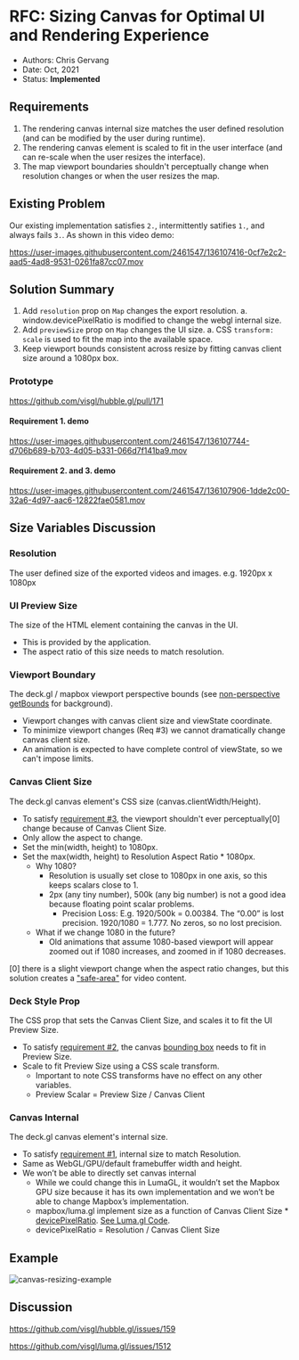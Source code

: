 # RFC: Sizing Canvas for Optimal UI and Rendering Experience

* Authors: Chris Gervang
* Date: Oct, 2021
* Status: **Implemented**

## Requirements

1. The rendering canvas internal size matches the user defined resolution (and can be modified by the user during runtime).
2. The rendering canvas element is scaled to fit in the user interface (and can re-scale when the user resizes the interface).
3. The map viewport boundaries shouldn't perceptually change when resolution changes or when the user resizes the map.

## Existing Problem

Our existing implementation satisfies `2.`, intermittently satifies `1.`, and always fails `3.`. As shown in this video demo:

https://user-images.githubusercontent.com/2461547/136107416-0cf7e2c2-aad5-4ad8-9531-0261fa87cc07.mov

## Solution Summary

1. Add `resolution` prop on `Map` changes the export resolution.
  a. window.devicePixelRatio is modified to change the webgl internal size.
2. Add `previewSize` prop on `Map` changes the UI size.
  a. CSS `transform: scale` is used to fit the map into the available space.
3. Keep viewport bounds consistent across resize by fitting canvas client size around a 1080px box.

### Prototype

https://github.com/visgl/hubble.gl/pull/171

#### Requirement 1. demo

https://user-images.githubusercontent.com/2461547/136107744-d706b689-b703-4d05-b331-066d7f141ba9.mov

#### Requirement 2. and 3. demo

https://user-images.githubusercontent.com/2461547/136107906-1dde2c00-32a6-4d97-aac6-12822fae0581.mov


## Size Variables Discussion

### Resolution

The user defined size of the exported videos and images. e.g. 1920px x 1080px

### UI Preview Size

The size of the HTML element containing the canvas in the UI.

- This is provided by the application.
- The aspect ratio of this size needs to match resolution.

### Viewport Boundary

The deck.gl / mapbox viewport perspective bounds (see [non-perspective getBounds](https://deck.gl/docs/api-reference/core/viewport#getbounds) for background).

- Viewport changes with canvas client size and viewState coordinate.
- To minimize viewport changes (Req #3) we cannot dramatically change canvas client size.
- An animation is expected to have complete control of viewState, so we can't impose limits.

### Canvas Client Size

The deck.gl canvas element's CSS size (canvas.clientWidth/Height).

- To satisfy [requirement #3](#Requirements), the viewport shouldn't ever perceptually[0] change because of Canvas Client Size.
- Only allow the aspect to change.
- Set the min(width, height) to 1080px.
- Set the max(width, height) to Resolution Aspect Ratio * 1080px.
  - Why 1080?
    - Resolution is usually set close to 1080px in one axis, so this keeps scalars close to 1.
    - 2px (any tiny number), 500k (any big number) is not a good idea because floating point scalar problems. 
      - Precision Loss: E.g. 1920/500k = 0.00384. The “0.00” is lost precision. 1920/1080 = 1.777. No zeros, so no lost precision.
  - What if we change 1080 in the future?
    - Old animations that assume 1080-based viewport will appear zoomed out if 1080 increases, and zoomed in if 1080 decreases.

[0] there is a slight viewport change when the aspect ratio changes, but this solution creates a ["safe-area"](https://en.wikipedia.org/wiki/Safe_area_(television)) for video content.

### Deck Style Prop
The CSS prop that sets the Canvas Client Size, and scales it to fit the UI Preview Size.

- To satisfy [requirement #2](#Requirements), the canvas [bounding box](https://developer.mozilla.org/en-US/docs/Web/API/Element/getBoundingClientRect) needs to fit in Preview Size.
- Scale to fit Preview Size using a CSS scale transform. 
  - Important to note CSS transforms have no effect on any other variables.
  - Preview Scalar = Preview Size / Canvas Client 

### Canvas Internal

The deck.gl canvas element's internal size.

- To satisfy [requirement #1](#Requirements), internal size to match Resolution.
- Same as WebGL/GPU/default framebuffer width and height.
- We won’t be able to directly set canvas internal
  - While we could change this in LumaGL, it wouldn’t set the Mapbox GPU size because it has its own implementation and we won’t be able to change Mapbox’s implementation.
  - mapbox/luma.gl implement size as a function of Canvas Client Size * [devicePixelRatio](https://developer.mozilla.org/en-US/docs/Web/API/Window/devicePixelRatio). [See Luma.gl Code](https://github.com/visgl/luma.gl/blob/15e7acd33363ffe2add58b28638d19f697651ea6/modules/gltools/src/context/context.ts#L376-L377).
  - devicePixelRatio = Resolution / Canvas Client Size

## Example

![canvas-resizing-example](https://user-images.githubusercontent.com/2461547/136319821-47f5f5bb-f054-4e2b-8332-d7d897f422d1.png)

## Discussion

https://github.com/visgl/hubble.gl/issues/159

https://github.com/visgl/luma.gl/issues/1512
